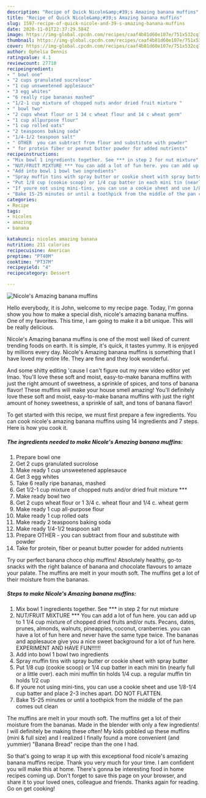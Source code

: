 ```yaml
---
description: "Recipe of Quick Nicole&amp;#39;s Amazing banana muffins"
title: "Recipe of Quick Nicole&amp;#39;s Amazing banana muffins"
slug: 1597-recipe-of-quick-nicole-and-39-s-amazing-banana-muffins
date: 2020-11-01T22:37:29.584Z
image: https://img-global.cpcdn.com/recipes/caaf4b81d60e107e/751x532cq70/nicoles-amazing-banana-muffins-recipe-main-photo.jpg
thumbnail: https://img-global.cpcdn.com/recipes/caaf4b81d60e107e/751x532cq70/nicoles-amazing-banana-muffins-recipe-main-photo.jpg
cover: https://img-global.cpcdn.com/recipes/caaf4b81d60e107e/751x532cq70/nicoles-amazing-banana-muffins-recipe-main-photo.jpg
author: Ophelia Dennis
ratingvalue: 4.1
reviewcount: 27710
recipeingredient:
- " bowl one"
- "2 cups granulated sucrolose"
- "1 cup unsweetened applesauce"
- "3 egg whites"
- "6 really ripe bananas mashed"
- "1/2-1 cup mixture of chopped nuts andor dried fruit mixture "
- " bowl two"
- "2 cups wheat flour or 1 34 c wheat flour and 14 c wheat germ"
- "1 cup allpurpose flour"
- "1 cup rolled oats"
- "2 teaspoons baking soda"
- "1/4-1/2 teaspoon salt"
- " OTHER  you can subtract from flour and substitute with powder"
- " for protein fiber or peanut butter powder for added nutrients"
recipeinstructions:
- "Mix bowl 1 ingredients together. See *** in step 2 for nut mixture"
- "NUT/FRUIT MIXTURE *** You can add a lot of fun here. you can add up to 1 1/4 cup mixture of chopped dried fruits and/or nuts. Pecans, dates, prunes, almonds, walnuts, pineapples, coconut, cranberries. you can have a lot of fun here and never have the same type twice. The bananas and applesauce give you a nice sweet background for a lot of fun here. EXPERIMENT AND HAVE FUN!!!!!!"
- "Add into bowl 1 bowl two ingredients"
- "Spray muffin tins with spray butter or cookie sheet with spray butter"
- "Put 1/8 cup (cookie scoop) or 1/4 cup batter in each mini tin (nearly full or a little over). each mini muffin tin holds 1/4 cup. a regular muffin tin holds 1/2 cup"
- "If youre not using mini-tins, you can use a cookie sheet and use 1/8-1/4 cup batter and place 2-3 inches apart. DO NOT FLATTEN."
- "Bake 15-25 minutes or until a toothpick from the middle of the pan comes out clean"
categories:
- Recipe
tags:
- nicoles
- amazing
- banana

katakunci: nicoles amazing banana 
nutrition: 211 calories
recipecuisine: American
preptime: "PT40M"
cooktime: "PT37M"
recipeyield: "4"
recipecategory: Dessert

---
```



![Nicole&#39;s Amazing banana muffins](https://img-global.cpcdn.com/recipes/caaf4b81d60e107e/751x532cq70/nicoles-amazing-banana-muffins-recipe-main-photo.jpg)

Hello everybody, it is John, welcome to my recipe page. Today, I'm gonna show you how to make a special dish, nicole&#39;s amazing banana muffins. One of my favorites. This time, I am going to make it a bit unique. This will be really delicious.

Nicole&#39;s Amazing banana muffins is one of the most well liked of current trending foods on earth. It is simple, it's quick, it tastes yummy. It is enjoyed by millions every day. Nicole&#39;s Amazing banana muffins is something that I have loved my entire life. They are fine and they look wonderful.

And some shitty editing &#39;cause I can&#39;t figure out my new video editor yet lmao. You&#39;ll love these soft and moist, easy-to-make banana muffins with just the right amount of sweetness, a sprinkle of spices, and tons of banana flavor! These muffins will make your house smell amazing! You&#39;ll definitely love these soft and moist, easy-to-make banana muffins with just the right amount of honey sweetness, a sprinkle of salt, and tons of banana flavor!


To get started with this recipe, we must first prepare a few ingredients. You can cook nicole&#39;s amazing banana muffins using 14 ingredients and 7 steps. Here is how you cook it.

<!--inarticleads1-->

##### The ingredients needed to make Nicole&#39;s Amazing banana muffins:

1. Prepare  bowl one
1. Get 2 cups granulated sucrolose
1. Make ready 1 cup unsweetened applesauce
1. Get 3 egg whites
1. Take 6 really ripe bananas, mashed
1. Get 1/2-1 cup mixture of chopped nuts and/or dried fruit mixture ***
1. Make ready  bowl two
1. Get 2 cups wheat flour or 1 3/4 c. wheat flour and 1/4 c. wheat germ
1. Make ready 1 cup all-purpose flour
1. Make ready 1 cup rolled oats
1. Make ready 2 teaspoons baking soda
1. Make ready 1/4-1/2 teaspoon salt
1. Prepare  OTHER - you can subtract from flour and substitute with powder
1. Take  for protein, fiber or peanut butter powder for added nutrients


Try our perfect banana choco chip muffins! Absolutely healthy, go-to snacks with the right balance of banana and chocolate flavours to amaze your palate. The muffins are melt in your mouth soft. The muffins get a lot of their moisture from the bananas. 

<!--inarticleads2-->

##### Steps to make Nicole&#39;s Amazing banana muffins:

1. Mix bowl 1 ingredients together. See *** in step 2 for nut mixture
1. NUT/FRUIT MIXTURE *** You can add a lot of fun here. you can add up to 1 1/4 cup mixture of chopped dried fruits and/or nuts. Pecans, dates, prunes, almonds, walnuts, pineapples, coconut, cranberries. you can have a lot of fun here and never have the same type twice. The bananas and applesauce give you a nice sweet background for a lot of fun here. EXPERIMENT AND HAVE FUN!!!!!!
1. Add into bowl 1 bowl two ingredients
1. Spray muffin tins with spray butter or cookie sheet with spray butter
1. Put 1/8 cup (cookie scoop) or 1/4 cup batter in each mini tin (nearly full or a little over). each mini muffin tin holds 1/4 cup. a regular muffin tin holds 1/2 cup
1. If youre not using mini-tins, you can use a cookie sheet and use 1/8-1/4 cup batter and place 2-3 inches apart. DO NOT FLATTEN.
1. Bake 15-25 minutes or until a toothpick from the middle of the pan comes out clean


The muffins are melt in your mouth soft. The muffins get a lot of their moisture from the bananas. Made in the blender with only a few ingredients! I will definitely be making these often! My kids gobbled up these muffins (mini &amp; full size) and I realized I finally found a more convenient (and yummier) &#34;Banana Bread&#34; recipe than the one I had. 

So that's going to wrap it up with this exceptional food nicole&#39;s amazing banana muffins recipe. Thank you very much for your time. I am confident you will make this at home. There's gonna be interesting food in home recipes coming up. Don't forget to save this page on your browser, and share it to your loved ones, colleague and friends. Thanks again for reading. Go on get cooking!
